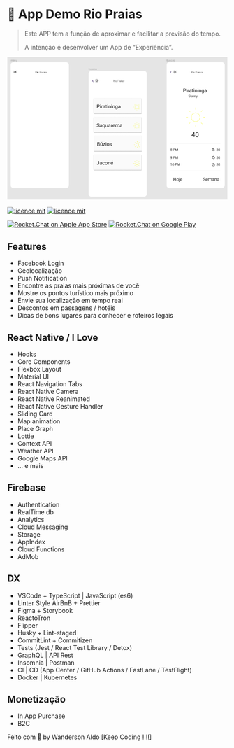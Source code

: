 # :ocean: App Demo Rio Praias

> Este APP tem a função de aproximar e facilitar a previsão do tempo.
>
> A intenção é desenvolver um App de “Experiência”.

![App Demo](/src/assets/app-rio-praias.png "App Demo")

[![licence mit](https://img.shields.io/badge/licence-MIT-blue.svg)](https://github.com/afonsopacifer/open-source-boilerplate/blob/master/LICENSE.md)
[![licence mit](https://img.shields.io/badge/licence-MIT-blue.svg)](https://github.com/omariosouto/pokedex/blob/master/LICENSE)

[![Rocket.Chat on Apple App Store](https://user-images.githubusercontent.com/551004/29770691-a2082ff4-8bc6-11e7-89a6-964cd405ea8e.png)](https://itunes.apple.com/us/app/rocket-chat/id1148741252?mt=8)
[![Rocket.Chat on Google Play](https://user-images.githubusercontent.com/551004/29770692-a20975c6-8bc6-11e7-8ab0-1cde275496e0.png)](https://play.google.com/store/apps/details?id=chat.rocket.android)

## Features

+ Facebook Login
+ Geolocalização
+ Push Notification
+ Encontre as praias mais próximas de você
+ Mostre os pontos turístico mais próximo
+ Envie sua localização em tempo real
+ Descontos em passagens / hotéis
+ Dicas de bons lugares para conhecer e roteiros legais

## React Native / I Love

+ Hooks
+ Core Components
+ Flexbox Layout
+ Material UI
+ React Navigation Tabs
+ React Native Camera
+ React Native Reanimated
+ React Native Gesture Handler
+ Sliding Card
+ Map animation
+ Place Graph
+ Lottie
+ Context API
+ Weather API
+ Google Maps API
+ ... e mais

## Firebase

+ Authentication
+ RealTime db
+ Analytics
+ Cloud Messaging
+ Storage
+ AppIndex
+ Cloud Functions
+ AdMob

## DX

+ VSCode + TypeScript | JavaScript (es6)
+ Linter Style AirBnB + Prettier
+ Figma + Storybook
+ ReactoTron
+ Flipper
+ Husky + Lint-staged
+ CommitLint + Commitizen
+ Tests (Jest / React Test Library / Detox)
+ GraphQL | API Rest
+ Insomnia | Postman
+ CI | CD (App Center / GitHub Actions / FastLane / TestFlight)
+ Docker | Kubernetes

## Monetização

+ In App Purchase
+ B2C

Feito com 💖 by Wanderson Aldo [Keep Coding !!!!]
